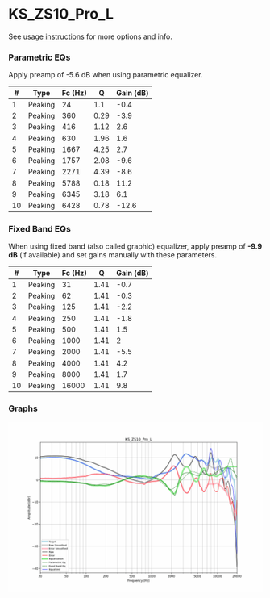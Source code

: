# KS_ZS10_Pro_L
See [usage instructions](https://github.com/jaakkopasanen/AutoEq#usage) for more options and info.

### Parametric EQs
Apply preamp of -5.6 dB when using parametric equalizer.

|   # | Type    |   Fc (Hz) |    Q |   Gain (dB) |
|-----|---------|-----------|------|-------------|
|   1 | Peaking |        24 | 1.1  |        -0.4 |
|   2 | Peaking |       360 | 0.29 |        -3.9 |
|   3 | Peaking |       416 | 1.12 |         2.6 |
|   4 | Peaking |       630 | 1.96 |         1.6 |
|   5 | Peaking |      1667 | 4.25 |         2.7 |
|   6 | Peaking |      1757 | 2.08 |        -9.6 |
|   7 | Peaking |      2271 | 4.39 |        -8.6 |
|   8 | Peaking |      5788 | 0.18 |        11.2 |
|   9 | Peaking |      6345 | 3.18 |         6.1 |
|  10 | Peaking |      6428 | 0.78 |       -12.6 |

### Fixed Band EQs
When using fixed band (also called graphic) equalizer, apply preamp of **-9.9 dB** (if available) and set gains manually with these parameters.

|   # | Type    |   Fc (Hz) |    Q |   Gain (dB) |
|-----|---------|-----------|------|-------------|
|   1 | Peaking |        31 | 1.41 |        -0.7 |
|   2 | Peaking |        62 | 1.41 |        -0.3 |
|   3 | Peaking |       125 | 1.41 |        -2.2 |
|   4 | Peaking |       250 | 1.41 |        -1.8 |
|   5 | Peaking |       500 | 1.41 |         1.5 |
|   6 | Peaking |      1000 | 1.41 |         2   |
|   7 | Peaking |      2000 | 1.41 |        -5.5 |
|   8 | Peaking |      4000 | 1.41 |         4.2 |
|   9 | Peaking |      8000 | 1.41 |         1.7 |
|  10 | Peaking |     16000 | 1.41 |         9.8 |

### Graphs
![](./KS_ZS10_Pro_L.png)
